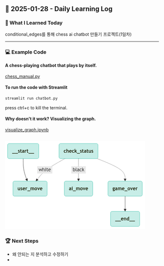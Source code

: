 ## 📅 2025-01-28 - Daily Learning Log

### 📝 What I Learned Today
conditional_edges를 통해 chess ai chatbot 만들기 프로젝트(1일차)

---

### 💻 Example Code 
#### A chess-playing chatbot that plays by itself.
[chess_manual.py](./chess_manual.py)

#### To run the code with Streamlit
```sh
streamlit run chatbot.py
```
press ctrl+c to kill the terminal. 

#### Why doesn't it work? Visualizing the graph.
[visualize_graph.ipynb](./visualize_graph.ipynb)

![chess_manual.py 's graph](chess_manual_graph.png)
---

### 🏆 Next Steps
- 왜 안되는 지 분석하고 수정하기
- 